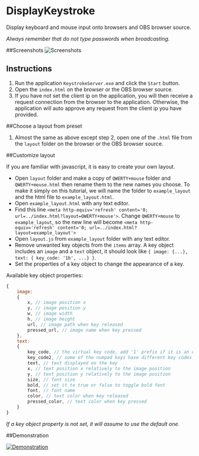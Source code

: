 # DisplayKeystroke
Display keyboard and mouse input onto browsers and OBS browser source.
 
*Always remember that do not type passwords when broadcasting.*

##Screenshots
![Screenshots](https://github.com/xxdocobxx/DisplayKeystroke/raw/master/assets/screenshot001.jpg)

## Instructions
 1. Run the application `KeystrokeServer.exe` and click the `Start` button.
 2. Open the `index.html` on the browser or the OBS browser source.
 3. If you have not set the client ip on the application, you will then receive a request connection from the browser to the application. Otherwise,  the application will auto approve any request from the client ip you have provided.

##Choose a layout from preset
 1. Almost the same as above except step 2, open one of the `.html` file from the `layout` folder on the browser or the OBS browser source.

##Customize layout

If you are familiar with javascript, it is easy to create your own layout.
 - Open `layout` folder and make a copy of `QWERTY+mouse` folder and `QWERTY+mouse.html` then rename them to the new names you choose. To make it simply on this tutorial, we will name the folder to `example_layout` and the html file to `example_layout.html`.
 - Open `example_layout.html` with any text editor.
 - Find this line `<meta http-equiv='refresh' content='0; url=../index.html?layout=QWERTY+mouse'>`. Change `QWERTY+mouse` to `example_layout`, so the new line will become `<meta http-equiv='refresh' content='0; url=../index.html?layout=example_layout'>`
 - Open `layout.js` from `example_layout` folder with any text editor.
 - Remove unwanted key objects from the `items` array. A key object includes an `image` and a `text` object, it should look like `{ image: {...}, text: { key_code: '1b', ...} }`.
 - Set the properties of a key object to change the appearance of a key.

 Available key object properties:
```javascript
{
	image:
	{
		x, // image position x
		y, // image position y
		w, // image width
		h, // image height
		url, // image path when key released
		pressed_url, // image name when key pressed
	},
	text:
	{
		key_code, // the virtual key code, add '1' prefix if it is an extended key
		key_code2, // some of the numpad keys have different key codes when switching num lock
		text, // text displayed on the key
		x, // text position x relatively to the image position
		y, // text position y relatively to the image position
		size, // font size
		bold, // set it to true or false to toggle bold font
		font, // font name
		color, // text color when key released
		pressed_color, // text color when key pressed
	}
}
```
 *If a key object property is not set, it will assume to use the default one.*

##Demonstration
 
[![Demonstration](https://github.com/xxdocobxx/DisplayKeystroke/raw/master/assets/demonstration.jpg)](https://youtu.be/s5DkyKBpg9E "Demonstration")